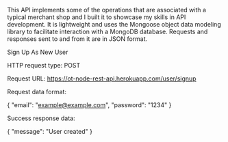 This API implements some of the operations that are associated with a typical merchant shop and I built it to showcase my skills in API development. 
It is lightweight and uses the Mongoose object data modeling library to facilitate interaction with a MongoDB database. 
Requests and responses sent to and from it are in JSON format.

Sign Up As New User

HTTP request type: POST

Request URL: https://ot-node-rest-api.herokuapp.com/user/signup

Request data format:

{
    "email": "example@example.com",
    "password": "1234"
}

Success response data:

{
    "message": "User created"
}

